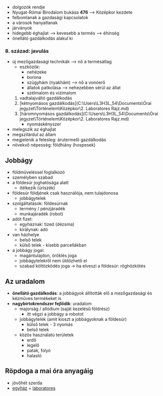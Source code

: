 - dolgozók rendje
- Nyugat-Római Birodalom bukása **476** --> Középkor kezdete
- felbomlanak a gazdasági kapcsolatok
- a városok hanyatlanak
- járványok
- hidegebb éghajlat --> kevesebb a termés --> éhínség
- önellátó gazdálkodás alakul ki

### 8. század: javulás
- új mezőgazdasági technikák --> nő a termésátlag
	- eszközök:
		- nehézeke
		- borona
		- szügyhám (nyakhám) --> nő a vonóerő
		- állatok patkolása --> nehezebben sérül az állat
		- szélmalom és vizimalom
	1. vadtalajváltó gazdálkodás
	2. [kétnyomásos gazdálkodás](C:\Users\L3H3L_54\Documents\Órai jegyzet\Történelem\Középkor\2. Laboratores Rajz.md) 
	3. [háromnyomásos gazdálkodás](C:\Users\L3H3L_54\Documents\Órai jegyzet\Történelem\Középkor\2. Laboratores Rajz.md)
		- nyomáskényszer 
- melegszik az éghajlat
- megszilárdul az állam
- megjelenik a felesleg: árutermelő gazdálkodás
- növekvő népesség: földhiány (hospesek)

## Jobbágy
- földműveléssel foglalkozó
- személyben szabad
- a földesúr joghatósága alatt
	- ítélkezik (úriszék)
- földesúr földjének csak használója, nem tulajdonosa
	- jobbágytelek
- szolgáltatások: földesúrnak
	- termény / pénzjáradék
	- munkajáradék (robot)
- adót fizet:
	- egyháznak: tized (dézsma)
	- királynak: adó
- van házhelye
	- belső telek
	- külső telek - kisebb parcellákban 
- a jobbágy jogai:
	- magántulajdon, öröklés joga
	- jobbágytelekről nem üldözhető el
	- szabad költözködés joga → ha elveszi a földesúr: röghözkötés

## Az uradalom
- **önellátó gazdálkodás**: a jobbágyok állították elő a mezőgazdasági és kézműves termékeket is
- **nagybirtokrendszer fejlődik**: uradalom
	- majorság / allódium (saját kezelésű földrész)
		- itt végzi a jobbágy a robotot
	- jobbágytelek (amit kioszt a jobbágyoknak a földesúr)
		- külső telek - 3 nyomás
		- belső telek
	- közös használatú területek
		- erdő
		- legelő
		- patak, folyó
		- halastó



## Röpdoga a mai óra anyagáig
 - jövőhét szerda
 - [egyház](obsidian://open?vault=%C3%93rai%20jegyzet&file=T%C3%B6rt%C3%A9nelem%2FK%C3%B6z%C3%A9pkor%2F1.%20A%20K%C3%B6z%C3%A9pkori%20Egyh%C3%A1z) + [laboratores](obsidian://open?vault=%C3%93rai%20jegyzet&file=T%C3%B6rt%C3%A9nelem%2FK%C3%B6z%C3%A9pkor%2F2.%20Laboratores)